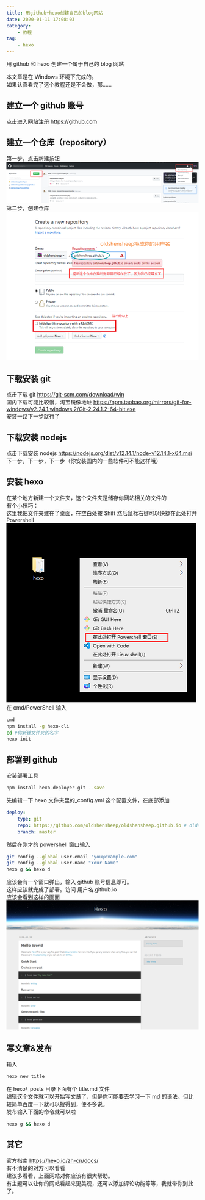 ```yaml
---
title: 用github+hexo创建自己的blog网站
date: 2020-01-11 17:08:03
category:
    - 教程
tag:
    - hexo
---
```


用 github 和 hexo 创建一个属于自己的 blog 网站

<!-- more -->

本文章是在 Windows 环境下完成的。  
如果认真看完了这个教程还是不会做，那……

## 建立一个 github 账号

点击进入网站注册 <https://github.com>

## 建立一个仓库（repository）

第一步，点击新建按钮  
![](./images/20210504232903733_21754.png)
第二步，创建仓库  
![](./images/20210504232916100_32581.png)

## 下载安装 git

点击下载 git <https://git-scm.com/download/win>  
国内下载可能比较慢，淘宝镜像地址 <https://npm.taobao.org/mirrors/git-for-windows/v2.24.1.windows.2/Git-2.24.1.2-64-bit.exe>  
安装一路下一步就行了

## 下载安装 nodejs

点击下载安装 nodejs <https://nodejs.org/dist/v12.14.1/node-v12.14.1-x64.msi>  
下一步，下一步，下一步（你安装国内的一些软件可不能这样哦）

## 安装 hexo

在某个地方新建一个文件夹，这个文件夹是储存你网站相关的文件的  
有个小技巧：  
这里我把文件夹建在了桌面，在空白处按 Shift 然后鼠标右键可以快捷在此处打开 Powershell  
![](./images/20210504232933620_831.png)
在 cmd/PowerShell 输入

```bash
cmd
npm install -g hexo-cli
cd #你新建文件夹的名字
hexo init
```

## 部署到 github

安装部署工具

```bash
npm install hexo-deployer-git --save
```

先编辑一下 hexo 文件夹里的\_config.yml 这个配置文件，在底部添加

```yml
deploy:
    type: git
    repo: https://github.com/oldshensheep/oldshensheep.github.io # oldshensheep换成你的用户名就行了
    branch: master
```

然后在刚才的 powershell 窗口输入

```bash
git config --global user.email "you@example.com"
git config --global user.name "Your Name"
hexo g && hexo d
```

应该会有一个窗口弹出，输入 github 账号信息即可。  
这样应该就完成了部署。访问 用户名.github.io  
应该会看到这样的画面  
![](./images/20210504232947150_26226.png)

## 写文章&发布

输入

```bash
hexo new title
```

在 hexo/\_posts 目录下面有个 title.md 文件  
编辑这个文件就可以开始写文章了，但是你可能要去学习一下 md 的语法。但比较简单百度一下就可以搜得到，便不多说。  
发布输入下面的命令就可以啦

```bash
hexo g && hexo d
```

## 其它

官方指南 <https://hexo.io/zh-cn/docs/>  
有不清楚的对方可以看看  
建议多看看，上面网站对你应该有很大帮助。  
有主题可以让你的网站看起来更美观，还可以添加评论功能等等，我就带你到此了。
